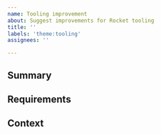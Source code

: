 ```yaml
---
name: Tooling improvement
about: Suggest improvements for Rocket tooling
title: ''
labels: 'theme:tooling'
assignees: ''

---
```


## Summary

<!--
Please give a one-sentence summary of the improvement you are suggesting.
-->

## Requirements

<!--
Please give as many details as possible about the tooling change you are
proposing.
-->

## Context

<!--
Any additional context behind the reason for this change.
-->

